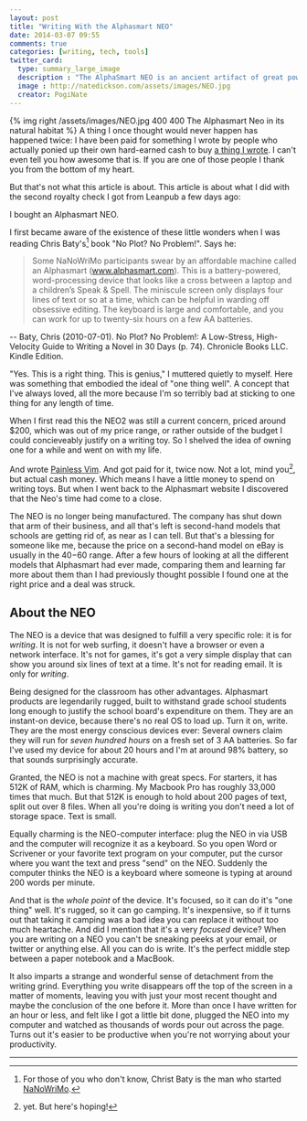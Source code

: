 ```yaml
---
layout: post
title: "Writing With the Alphasmart NEO"
date: 2014-03-07 09:55
comments: true
categories: [writing, tech, tools]
twitter_card: 
  type: summary_large_image
  description : "The AlphaSmart NEO is an ancient artifact of great power that can increase your writing productivity." 
  image : http://natedickson.com/assets/images/NEO.jpg
  creator: PogiNate
---
```


{% img right /assets/images/NEO.jpg 400 400 The Alphasmart Neo in its natural habitat %}
A thing I once thought would never happen has happened twice: I have been paid for something I wrote by people who actually ponied up their own hard-earned cash to buy [a thing I wrote](https://leanpub.com/painless_vim). I can't even tell you how awesome that is. If you are one of those people I thank you from the bottom of my heart. 

But that's not what this article is about. This article is about what I did with the second royalty check I got from Leanpub a few days ago:

I bought an Alphasmart NEO. 

I first became aware of the existence of these little wonders when I was reading Chris Baty's[^whoIsChris] book "No Plot? No Problem!". Says he:

[^whoIsChris]: For those of you who don't know, Christ Baty is the man who started [NaNoWriMo](http://nanowrimo.org). 

> Some NaNoWriMo participants swear by an affordable machine called an Alphasmart (www.alphasmart.com). This is a battery-powered, word-processing device that looks like a cross between a laptop and a children’s Speak & Spell. The miniscule screen only displays four lines of text or so at a time, which can be helpful in warding off obsessive editing. The keyboard is large and comfortable, and you can work for up to twenty-six hours on a few AA batteries.

-- Baty, Chris (2010-07-01). No Plot? No Problem!: A Low-Stress, High-Velocity Guide to Writing a Novel in 30 Days (p. 74). Chronicle Books LLC. Kindle Edition. 

"Yes. This is a right thing. This is genius," I muttered quietly to myself. Here was something that embodied the ideal of "one thing well". A concept that I've always loved, all the more because I'm so terribly bad at sticking to one thing for any length of time. 

When I first read this the NEO2 was still a current concern, priced around $200, which was out of my price range, or rather outside of the budget I could concieveably justify on a writing toy. So I shelved the idea of owning one for a while and went on with my life.

And wrote [Painless Vim](https://leanpub.com/painless_vim). And got paid for it, twice now. Not a lot, mind you[^yet], but actual cash money. Which means I have a little money to spend on writing toys. But when I went back to the Alphasmart website I discovered that the Neo's time had come to a close.

[^yet]: yet. But here's hoping!

The NEO is no longer being manufactured. The company has shut down that arm of their business, and all that's left is second-hand models that schools are getting rid of, as near as I can tell. But that's a blessing for someone like me, because the price on a second-hand model on eBay is usually in the $40-$60 range. After a few hours of looking at all the different models that Alphasmart had ever made, comparing them and learning far more about them than I had previously thought possible I found one at the right price and a deal was struck. 

## About the NEO

The NEO is a device that was designed to fulfill a very specific role: it is for *writing*. It is not for web surfing, it doesn't have a browser or even a network interface. It's not for games, it's got a very simple display that can show you around six lines of text at a time. It's not for reading email. It is only for *writing*. 

Being designed for the classroom has other advantages. Alphasmart products are legendarily rugged, built to withstand grade school students long enough to justify the school board's expenditure on them. They are an instant-on device, because there's no real OS to load up. Turn it on, write. They are the most energy conscious devices ever: Several owners claim they will run for *seven hundred hours* on a fresh set of 3 AA batteries. So far I've used my device for about 20 hours and I'm at around 98% battery, so that sounds surprisingly accurate. 

Granted, the NEO is not a machine with great specs. For starters, it has 512K of RAM, which is charming. My Macbook Pro has roughly 33,000 times that much. But that 512K is enough to hold about 200 pages of text, split out over 8 files. When all you're doing is writing you don't need a lot of storage space. Text is small. 

Equally charming is the NEO-computer interface: plug the NEO in via USB and the computer will recognize it as a keyboard. So you open Word or Scrivener or your favorite text program on your computer, put the cursor where you want the text and press "send" on the NEO. Suddenly the computer thinks the NEO is a keyboard where someone is typing at around 200 words per minute. 

And that is the *whole point* of the device. It's focused, so it can do it's "one thing" well. It's rugged, so it can go camping. It's inexpensive, so if it turns out that taking it camping was a bad idea you can replace it without too much heartache. And did I mention that it's a very *focused* device? When you are writing on a NEO you can't be sneaking peeks at your email, or twitter or anything else. All you can do is write. It's the perfect middle step between a paper notebook and a MacBook.

It also imparts a strange and wonderful sense of detachment from the writing grind. Everything you write disappears off the top of the screen in a matter of moments, leaving you with just your most recent thought and maybe the conclusion of the one before it. More than once I have written for an hour or less, and felt like I got a little bit done, plugged the NEO into my computer and watched as thousands of words pour out across the page. Turns out it's easier to be productive when you're not worrying about your productivity. 

* * *